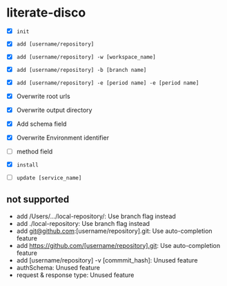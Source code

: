 # literate-disco

- [x] `init`
- [x] `add [username/repository]`
- [x] `add [username/repository] -w [workspace_name]`
- [x] `add [username/repository] -b [branch name]`
- [x] `add [username/repository] -e [period name] -e [period name]`
- [x] Overwrite root urls
- [x] Overwrite output directory
- [x] Add schema field
- [x] Overwrite Environment identifier
- [ ] method field
- [x] `install`
- [ ] `update [service_name]`


## not supported

- add /Users/.../local-repository/: Use branch flag instead
- add ./local-repository: Use branch flag instead
- add git@github.com:[username/repository].git: Use auto-completion feature
- add https://github.com/[username/repository].git: Use auto-completion feature
- add [username/repository] -v [commmit_hash]: Unused feature
- authSchema: Unused feature
- request & response type: Unused feature

